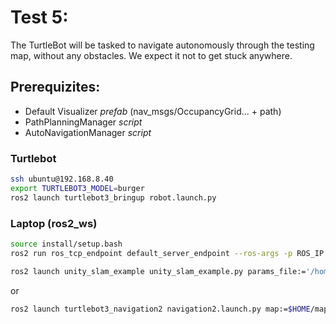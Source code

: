 # Test 5: 
The TurtleBot will be tasked to navigate autonomously through the testing map, without any obstacles. We expect it not to get stuck anywhere.

## Prerequizites:
- Default Visualizer *prefab* (nav_msgs/OccupancyGrid... + path)
- PathPlanningManager *script*
- AutoNavigationManager *script*

### Turtlebot
```bash
ssh ubuntu@192.168.8.40
export TURTLEBOT3_MODEL=burger
ros2 launch turtlebot3_bringup robot.launch.py
```

### Laptop (ros2_ws)
```bash
source install/setup.bash
ros2 run ros_tcp_endpoint default_server_endpoint --ros-args -p ROS_IP:=192.168.8.225
```
```bash
ros2 launch unity_slam_example unity_slam_example.py params_file:='/home/ubuntuhost/Downloads/2IRR10UnityProject/My project/Assets/turtlebot3-foxy-devel/turtlebot3_navigation2/param/burger.yaml'
```
or
```bash
ros2 launch turtlebot3_navigation2 navigation2.launch.py map:=$HOME/map.yaml
```